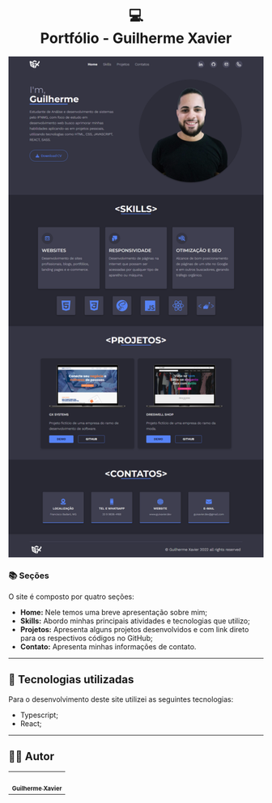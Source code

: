 <h1 align="center">
  💻<br>Portfólio - Guilherme Xavier
</h1>

<img src="src/assets/img/readme/page-desktop.png" alt="">

### 📚 Seções

O site é composto por quatro seções:

- **Home:** Nele temos uma breve apresentação sobre mim;
- **Skills:** Abordo minhas principais atividades e tecnologias que utilizo;
- **Projetos:** Apresenta alguns projetos desenvolvidos e com link direto para os respectivos códigos no GitHub;
- **Contato:** Apresenta minhas informações de contato.

---

## 💼 Tecnologias utilizadas

Para o desenvolvimento deste site utilizei as seguintes tecnologias:

- Typescript;
- React;

---

## 🧑‍💻 Autor

<table>
  <tr>
    <td align="center">
      <a href="github.com/guixavier77">
        <img src="https://avatars3.githubusercontent.com/u/80369802" width="100px;" alt=""/><br>
        <sub>
          <b>Guilherme Xavier</b>
        </sub>
      </a>
    </td>
  </tr>
</table>
